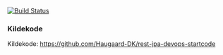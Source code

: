 [![Build Status](https://travis-ci.com/Haugaard-DK/rest-jpa-devops-startcode.svg?token=fHvbdH3dzGtzaeydtVEq&branch=master)](https://travis-ci.com/Haugaard-DK/rest-jpa-devops-startcode)

### Kildekode
Kildekode: https://github.com/Haugaard-DK/rest-jpa-devops-startcode
